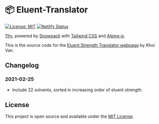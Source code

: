 # 📦 Eluent-Translator

[![License: MIT](https://img.shields.io/badge/License-MIT-blue.svg)](https://opensource.org/licenses/MIT)
[![Netlify Status](https://api.netlify.com/api/v1/badges/b8c8c851-a9c6-4c39-aba1-f6a1a38821dc/deploy-status)](https://app.netlify.com/sites/eluenttranslator/deploys)

[11ty](https://www.11ty.dev/), powered by [Snowpack](https://www.snowpack.dev/)
with [Tailwind CSS](https://tailwindcss.com) and
[Alpine.js](https://github.com/alpinejs/alpine/).

This is the source code for the [Eluent Strength Translator webpage](https://eluenttranslator.netlify.app/) by Khoi Van.

## Changelog

### 2021-02-25

- Include 22 solvents, sorted in increasing order of eluent strength.

## License

This project is open source and available under the [MIT License](LICENSE).
